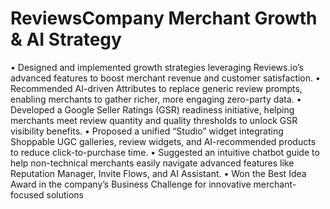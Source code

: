 # ReviewsCompany Merchant Growth & AI Strategy 
•	Designed and implemented growth strategies leveraging Reviews.io’s advanced features to boost merchant revenue and customer satisfaction.
•	Recommended AI-driven Attributes to replace generic review prompts, enabling merchants to gather richer, more engaging zero-party data.
•	Developed a Google Seller Ratings (GSR) readiness initiative, helping merchants meet review quantity and quality thresholds to unlock GSR visibility benefits.
•	Proposed a unified “Studio” widget integrating Shoppable UGC galleries, review widgets, and AI-recommended products to reduce click-to-purchase time.
•	Suggested an intuitive chatbot guide to help non-technical merchants easily navigate advanced features like Reputation Manager, Invite Flows, and AI Assistant.
•	Won the Best Idea Award in the company’s Business Challenge for innovative merchant-focused solutions
